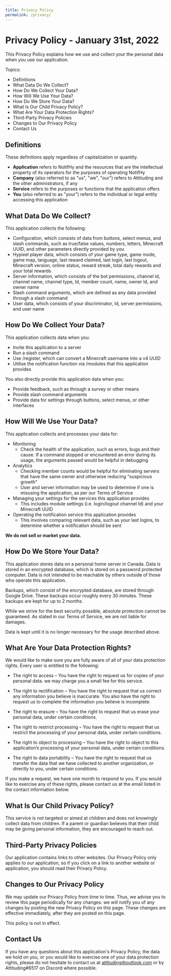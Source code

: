 ```yaml
---
title: Privacy Policy
permalink: /privacy/
---
```

# Privacy Policy - January 31st, 2022
This Privacy Policy explains how we use and collect your the personal data when you use our application.

Topics:
 - Definitions
 - What Data Do We Collect?
 - How Do We Collect Your Data?
 - How Will We Use Your Data?
 - How Do We Store Your Data?
 - What Is Our Child Privacy Policy?
 - What Are Your Data Protection Rights?
 - Third-Party Privacy Policies
 - Changes to Our Privacy Policy
 - Contact Us

## Definitions
These definitions apply regardless of capitalization or quantity.
 - **Application** refers to NotifHy and the resources that are the intellectual property of its operators for the purposes of operating NotifHy
 - **Company** (also referred to as "us", "we", "our") refers to Attituding and the other administrators, if any
 - **Service** refers to the purposes or functions that the application offers
 - **You** (also referred to as "your") refers to the individual or legal entity accessing this application

## What Data Do We Collect?
This application collects the following:
  - Configuration, which consists of data from buttons, select menus, and slash commands, such as true/false values, numbers, letters, Minecraft UUID, and other parameters directly provided by you 
  - Hypixel player data, which consists of your game type, game mode, game map, language, last reward claimed, last login, last logout, Minecraft version, online status, reward streak, total daily rewards and your total rewards
  - Server information, which consists of the bot permissions, channel Id, channel name, channel type, Id, member count, name, owner Id, and owner name
  - Slash command arguments, which are defined as any data provided through a slash command
  - User data, which consists of your discriminator, Id, server permissions, and user name

## How Do We Collect Your Data?
This application collects data when you:

 - Invite this application to a server
 - Run a slash command
 - Use /register, which can convert a Minecraft username into a v4 UUID
 - Utilise the notification function via /modules that this application provides

You also directly provide this application data when you:
 - Provide feedback, such as through a survey or other means
 - Provide slash command arguments
 - Provide data for settings through buttons, select menus, or other interfaces

## How Will We Use Your Data?
This application collects and processes your data for:

 - Monitoring
   - Check the health of the application, such as errors, bugs and their cause. If a command stopped or encountered an error during its usage, the arguments passed would be helpful in debugging
 - Analytics
   - Checking member counts would be helpful for eliminating servers that have the same owner and otherwise reducing "suspicious growth"
   - User and server information may be used to determine if one is misusing the application, as per our Terms of Service
 - Managing your settings for the services this application provides
   - This includes module settings (i.e. login/logout channel Id) and your Minecraft UUID
 - Operating the notification service this application provides
   - This involves comparing relevant data, such as your last logins, to determine whether a notification should be sent

**We do not sell or market your data.**

## How Do We Store Your Data?
This application stores data on a personal home server in Canada. Data is stored in an encrypted database, which is stored on a password protected computer. Data is not intended to be reachable by others outside of those who operate this application.

Backups, which consist of the encrypted database, are stored through Google Drive. These backups occur roughly every 30 minutes. These backups are kept for up to 2 months.

While we strive for the best security possible, absolute protection cannot be guaranteed. As stated in our Terms of Service, we are not liable for damages.

Data is kept until it is no longer necessary for the usage described above.

## What Are Your Data Protection Rights?
We would like to make sure you are fully aware of all of your data protection rights. Every user is entitled to the following:

 - The right to access – You have the right to request us for copies of your personal data. we may charge you a small fee for this service.

 - The right to rectification – You have the right to request that us correct any information you believe is inaccurate. You also have the right to request us to complete the information you believe is incomplete.

 - The right to erasure – You have the right to request that us erase your personal data, under certain conditions.

 - The right to restrict processing – You have the right to request that us restrict the processing of your personal data, under certain conditions.

 - The right to object to processing – You have the right to object to this application’s processing of your personal data, under certain conditions.

 - The right to data portability – You have the right to request that us transfer the data that we have collected to another organization, or directly to you, under certain conditions.

If you make a request, we have one month to respond to you. If you would like to exercise any of these rights, please contact us at the email listed in the contact information below.

## What Is Our Child Privacy Policy?
This service is not targeted or aimed at children and does not knowingly collect data from children. If a parent or guardian believes that their child may be giving personal information, they are encouraged to reach out.

## Third-Party Privacy Policies
Our application contains links to other websites. Our Privacy Policy only applies to our application, so if you click on a link to another website or application, you should read their Privacy Policy.

## Changes to Our Privacy Policy
We may update our Privacy Policy from time to time. Thus, we advise you to review this page periodically for any changes. we will notify you of any changes by posting the new Privacy Policy on this page. These changes are effective immediately, after they are posted on this page.

This policy is not in effect.

## Contact Us
If you have any questions about this application's Privacy Policy, the data we hold on you, or you would like to exercise one of your data protection rights, please do not hesitate to contact us at attituding@outlook.com or by Attituding#6517 on Discord where possible.